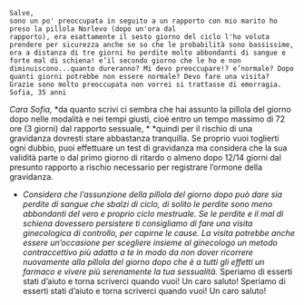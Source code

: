 ```
Salve,
sono un po' preoccupata in seguito a un rapporto con mio marito ho preso la pillola Norlevo (dopo un'ora dal
rapporto), era esattamente il sesto giorno del ciclo l'ho voluta prendere per sicurezza anche se so che le probabilità sono bassissime, ora a distanza di tre giorni ho perdite molto abbondanti di sangue e forte mal di schiena! e’il secondo giorno che le ho e non diminuiscono...quanto dureranno? Mi devo preoccupare!? e’normale? Dopo quanti giorni potrebbe non essere normale? Devo fare una visita?
Grazie sono molto preoccupata non vorrei si trattasse di emorragia.
Sofia, 35 anni
```
*Cara Sofia,*
*da quanto scrivi ci sembra che hai assunto la pillola del giorno dopo nelle modalità e nei tempi giusti, cioè entro un tempo massimo di 72 ore (3 giorni) dal rapporto sessuale, * *quindi per il rischio di una gravidanza dovresti stare abbastanza tranquilla. Se proprio vuoi toglierti ogni dubbio, puoi effettuare un test di gravidanza ma considera che la sua validità parte o dal primo giorno di ritardo o almeno dopo 12/14 giorni dal presunto rapporto a rischio necessario per registrare l’ormone della gravidanza.
* *Considera che l’assunzione della pillola del giorno dopo può dare sia perdite di sangue che sbalzi di ciclo, di solito le perdite sono meno abbondanti del vero e proprio ciclo mestruale.* *Se le perdite e il mal di schiena dovessero persistere ti consigliamo di fare una visita ginecologica di controllo, per capirne le cause. La visita potrebbe anche essere un’occasione per scegliere insieme al ginecologo un metodo contraccettivo più adatto a te in modo da non dover ricorrere nuovamente alla pillola del giorno dopo che è a tutti gli effetti un farmaco e vivere più serenamente la tua sessualità.*
Speriamo di esserti stati d’aiuto e torna scriverci quando vuoi!
Un caro saluto!
Speriamo di esserti stati d’aiuto e torna scriverci quando vuoi!
Un caro saluto!